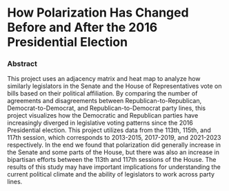 # How Polarization Has Changed Before and After the 2016 Presidential Election


### Abstract
This project uses an adjacency matrix and heat map to analyze how similarly legislators in the Senate and the House of Representatives vote on bills based on their political affiliation. By comparing the number of agreements and disagreements between Republican-to-Republican, Democrat-to-Democrat, and Republican-to-Democrat party lines, this project visualizes how the Democratic and Republican parties have increasingly diverged in legislative voting patterns since the 2016 Presidential election. This project utilizes data from the 113th, 115th, and 117th session, which corresponds to 2013-2015, 2017-2019, and 2021-2023 respectively. In the end we found that polarization did generally increase in the Senate and some parts of the House, but there was also an increase in bipartisan efforts between the 113th and 117th sessions of the House. The results of this study may have important implications for understanding the current political climate and the ability of legislators to work across party lines. 
